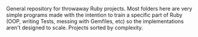 General repository for throwaway Ruby projects. Most folders here are very simple programs made with the intention to train a specific part of Ruby (OOP, writing Tests, messing with Gemfiles, etc) so the implementations aren't designed to scale. Projects sorted by complexity.
